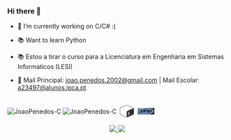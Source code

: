 ### Hi there 👋
- 🔭 I’m currently working on C/C# :(
- 📚 Want to learn Python

- 📚 Estou a tirar o curso para a Licenciatura em Engenharia em Sistemas Informaticos (LESI)
- 📜 Mail Principal: joao.penedos.2002@gmail.com | Mail Escolar: a23497@alunos.ipca.pt

<div style="display: inline_block"><br>
  <img align="center" alt="JoaoPenedos-C" height="30" width="40" src="https://cdn.jsdelivr.net/gh/devicons/devicon/icons/c/c-original.svg" />
  <img align="center" alt="JoaoPenedos-C" height="30" width="40" src="https://cdn.jsdelivr.net/gh/devicons/devicon/icons/csharp/csharp-original.svg" />
  <img align="center" alt="JoaoPenedos-Csharp" height="30" width="40" src="https://raw.githubusercontent.com/devicons/devicon/master/icons/bash/bash-original.svg">
  <img align="center" alt="JoaoPenedos-Csharp" height="30" width="40" src="https://raw.githubusercontent.com/devicons/devicon/master/icons/php/php-original.svg">
</div>
</br>
<div align="center">
  <a href="https://github.com/JoaoPenedos">
  <img height="180em" src="https://github-readme-stats.vercel.app/api?username=JoaoPenedos&show_icons=true&theme=tokyonight&include_all_commits=true&count_private=true"/>
  <img height="180em" src="https://github-readme-stats.vercel.app/api/top-langs/?username=JoaoPenedos&layout=compact&langs_count=7&theme=tokyonight"/>
</div>
